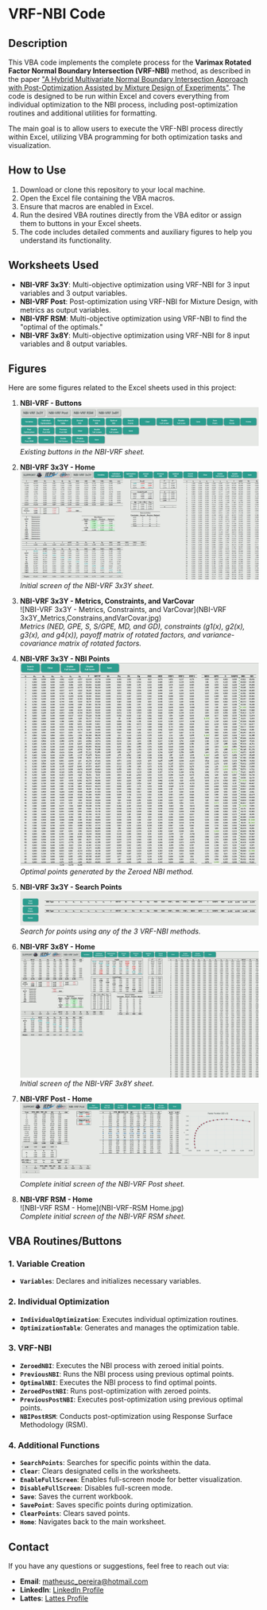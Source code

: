 # VRF-NBI Code

## Description

This VBA code implements the complete process for the **Varimax Rotated Factor Normal Boundary Intersection (VRF-NBI)** method, as described in the paper ["A Hybrid Multivariate Normal Boundary Intersection Approach with Post-Optimization Assisted by Mixture Design of Experiments"](link). The code is designed to be run within Excel and covers everything from individual optimization to the NBI process, including post-optimization routines and additional utilities for formatting.

The main goal is to allow users to execute the VRF-NBI process directly within Excel, utilizing VBA programming for both optimization tasks and visualization.

## How to Use

1. Download or clone this repository to your local machine.
2. Open the Excel file containing the VBA macros.
3. Ensure that macros are enabled in Excel.
4. Run the desired VBA routines directly from the VBA editor or assign them to buttons in your Excel sheets.
5. The code includes detailed comments and auxiliary figures to help you understand its functionality.

## Worksheets Used

- **NBI-VRF 3x3Y**: Multi-objective optimization using VRF-NBI for 3 input variables and 3 output variables.
- **NBI-VRF Post**: Post-optimization using VRF-NBI for Mixture Design, with metrics as output variables.
- **NBI-VRF RSM**: Multi-objective optimization using VRF-NBI to find the "optimal of the optimals."
- **NBI-VRF 3x8Y**: Multi-objective optimization using VRF-NBI for 8 input variables and 8 output variables.

## Figures

Here are some figures related to the Excel sheets used in this project:

1. **NBI-VRF - Buttons**  
   ![NBI-VRF - Buttons](NBI-VRF_Buttons.jpg)  
   *Existing buttons in the NBI-VRF sheet.*

2. **NBI-VRF 3x3Y - Home**  
   ![NBI-VRF 3x3Y - Home](NBI-VRF-3x3Y_Home.jpg)  
   *Initial screen of the NBI-VRF 3x3Y sheet.*

3. **NBI-VRF 3x3Y - Metrics, Constraints, and VarCovar**  
   ![NBI-VRF 3x3Y - Metrics, Constraints, and VarCovar](NBI-VRF 3x3Y_Metrics,Constrains,andVarCovar.jpg)  
   *Metrics (NED, GPE, S, S/GPE, MD, and GD), constraints (g1(x), g2(x), g3(x), and g4(x)), payoff matrix of rotated factors, and variance-covariance matrix of rotated factors.*

4. **NBI-VRF 3x3Y - NBI Points**  
   ![NBI-VRF 3x3Y - NBI Points](NBI-VRF3x3Y_NBIPoints.jpg)  
   *Optimal points generated by the Zeroed NBI method.*

5. **NBI-VRF 3x3Y - Search Points**  
   ![NBI-VRF 3x3Y - Search Points](NBI-VRF3x3Y_SearchPoints.jpg)  
   *Search for points using any of the 3 VRF-NBI methods.*

6. **NBI-VRF 3x8Y - Home**  
   ![NBI-VRF 3x8Y - Home](NBI-VRF-3x8Y_Home.jpg)  
   *Initial screen of the NBI-VRF 3x8Y sheet.*

7. **NBI-VRF Post - Home**  
   ![NBI-VRF Post - Home](NBI-VRF-Post_Home.jpg)  
   *Complete initial screen of the NBI-VRF Post sheet.*

8. **NBI-VRF RSM - Home**  
   ![NBI-VRF RSM - Home](NBI-VRF-RSM Home.jpg)  
   *Complete initial screen of the NBI-VRF RSM sheet.*

## VBA Routines/Buttons

### 1. Variable Creation
- **`Variables`**: Declares and initializes necessary variables.

### 2. Individual Optimization
- **`IndividualOptimization`**: Executes individual optimization routines.
- **`OptimizationTable`**: Generates and manages the optimization table.

### 3. VRF-NBI
- **`ZeroedNBI`**: Executes the NBI process with zeroed initial points.
- **`PreviousNBI`**: Runs the NBI process using previous optimal points.
- **`OptimalNBI`**: Executes the NBI process to find optimal points.
- **`ZeroedPostNBI`**: Runs post-optimization with zeroed points.
- **`PreviousPostNBI`**: Executes post-optimization using previous optimal points.
- **`NBIPostRSM`**: Conducts post-optimization using Response Surface Methodology (RSM).

### 4. Additional Functions
- **`SearchPoints`**: Searches for specific points within the data.
- **`Clear`**: Clears designated cells in the worksheets.
- **`EnableFullScreen`**: Enables full-screen mode for better visualization.
- **`DisableFullScreen`**: Disables full-screen mode.
- **`Save`**: Saves the current workbook.
- **`SavePoint`**: Saves specific points during optimization.
- **`ClearPoints`**: Clears saved points.
- **`Home`**: Navigates back to the main worksheet.


## Contact

If you have any questions or suggestions, feel free to reach out via:

- **Email**: [matheusc_pereira@hotmail.com](mailto:matheusc_pereira@hotmail.com)
- **LinkedIn**: [LinkedIn Profile](https://www.linkedin.com/in/matheuscostapereira/)
- **Lattes**: [Lattes Profile](https://lattes.cnpq.br/7025666927284220)
